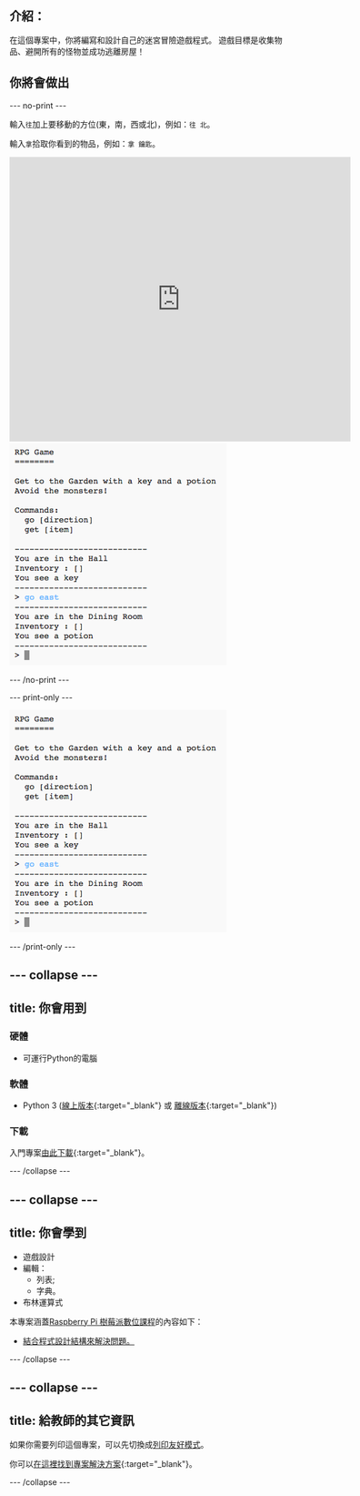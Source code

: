 ## 介紹：

在這個專案中，你將編寫和設計自己的迷宮冒險遊戲程式。 遊戲目標是收集物品、避開所有的怪物並成功逃離房屋！

## 你將會做出

\--- no-print \---

輸入`往`加上要移動的方位(東，南，西或北)，例如：`往 北`。

輸入`拿`拾取你看到的物品，例如：`拿 鑰匙`。

<div class="trinket">
  <iframe src="https://trinket.io/embed/python/d06adeb527?outputOnly=true&start=result" width="600" height="500" frameborder="0" marginwidth="0" marginheight="0" allowfullscreen>
  </iframe>
  <img src="images/rpg-finished.png">
</div>

\--- /no-print \---

\--- print-only \---

![完成專案](images/rpg-finished.png)

\--- /print-only \---

## \--- collapse \---

## title: 你會用到

### 硬體

+ 可運行Python的電腦

### 軟體

+ Python 3 ([線上版本](https://trinket.io/){:target="_blank"} 或 [離線版本](https://www.python.org/downloads/){:target="_blank"})

### 下載

入門專案[由此下載](http://rpf.io/p/en/rpg-go){:target="_blank"}。

\--- /collapse \---

## \--- collapse \---

## title: 你會學到

+ 遊戲設計
+ 編輯： 
    + 列表;
    + 字典。
+ 布林運算式

本專案涵蓋[Raspberry Pi 樹莓派數位課程](http://rpf.io/curriculum)的內容如下：

+ [結合程式設計結構來解決問題。](https://www.raspberrypi.org/curriculum/programming/builder)

\--- /collapse \---

## \--- collapse \---

## title: 給教師的其它資訊

如果你需要列印這個專案，可以先切換成[列印友好模式](https://projects.raspberrypi.org/en/projects/rpg/print)。

你可以[在這裡找到專案解決方案](http://rpf.io/p/en/rpg-get){:target="_blank"}。

\--- /collapse \---